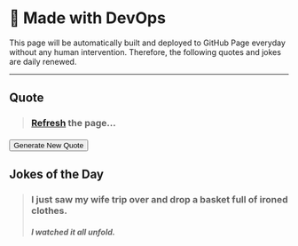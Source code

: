 **<h1>🤖 Made with DevOps</h1>**
<p>This page will be automatically built and deployed to GitHub Page everyday without any human intervention. Therefore, the following quotes and jokes are daily renewed.</p>
<hr/>
<div class="card">
  <h2><strong>Quote</strong></h2>
  <div class="card-body">
    <blockquote class="blockquote mb-0">
      <h3><a href="https://laansdole.github.io/LaansDole/daily-jokes/" target=_self>Refresh</a> the page...</h3>
      <footer class="blockquote-footer">
        <i><h4 title="Source Title"></h4></i>
      </footer>
    </blockquote>
    <button id="new-quote">Generate New Quote</button>
  </div>
</div>
<h2><strong>Jokes of the Day</strong></h2>


<blockquote><h3>I just saw my wife trip over and drop a basket full of ironed clothes.</h3><h4><i>I watched it all unfold.</i></h4></blockquote>